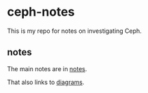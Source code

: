# ceph-notes

This is my repo for notes on investigating Ceph.

## notes

The main notes are in [notes](notes.md).

That also links to [diagrams](diagram.md).
